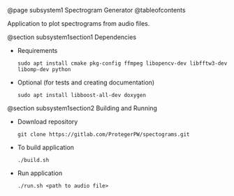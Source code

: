 @page subsystem1 Spectrogram Generator
@tableofcontents

Application to plot spectrograms from audio files.

@section subsystem1section1 Dependencies

* Requirements

    `sudo apt install cmake pkg-config ffmpeg libopencv-dev libfftw3-dev libomp-dev python`

* Optional (for tests and creating documentation)

    `sudo apt install libboost-all-dev doxygen`

@section subsystem1section2 Building and Running
* Download repository

    `git clone https://gitlab.com/ProtegerPW/spectograms.git`

* To build application

    `./build.sh`
  
* Run application
  
    `./run.sh <path to audio file>`


